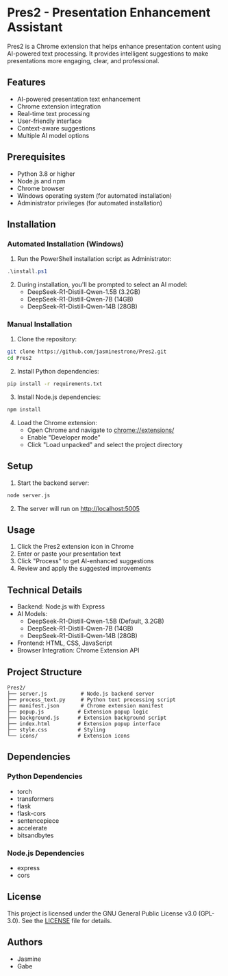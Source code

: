 # Pres2 - Presentation Enhancement Assistant

Pres2 is a Chrome extension that helps enhance presentation content using AI-powered text processing. It provides intelligent suggestions to make presentations more engaging, clear, and professional.

## Features

- AI-powered presentation text enhancement
- Chrome extension integration
- Real-time text processing
- User-friendly interface
- Context-aware suggestions
- Multiple AI model options

## Prerequisites

- Python 3.8 or higher
- Node.js and npm
- Chrome browser
- Windows operating system (for automated installation)
- Administrator privileges (for automated installation)

## Installation

### Automated Installation (Windows)

1. Run the PowerShell installation script as Administrator:
```powershell
.\install.ps1
```

2. During installation, you'll be prompted to select an AI model:
   - DeepSeek-R1-Distill-Qwen-1.5B (3.2GB)
   - DeepSeek-R1-Distill-Qwen-7B (14GB)
   - DeepSeek-R1-Distill-Qwen-14B (28GB)

### Manual Installation

1. Clone the repository:
```bash
git clone https://github.com/jasminestrone/Pres2.git
cd Pres2
```

2. Install Python dependencies:
```bash
pip install -r requirements.txt
```

3. Install Node.js dependencies:
```bash
npm install
```

4. Load the Chrome extension:
   - Open Chrome and navigate to [chrome://extensions/](chrome://extensions/)
   - Enable "Developer mode"
   - Click "Load unpacked" and select the project directory

## Setup

1. Start the backend server:
```bash
node server.js
```

2. The server will run on [http://localhost:5005](http://localhost:5005)

## Usage

1. Click the Pres2 extension icon in Chrome
2. Enter or paste your presentation text
3. Click "Process" to get AI-enhanced suggestions
4. Review and apply the suggested improvements

## Technical Details

- Backend: Node.js with Express
- AI Models:
  - DeepSeek-R1-Distill-Qwen-1.5B (Default, 3.2GB)
  - DeepSeek-R1-Distill-Qwen-7B (14GB)
  - DeepSeek-R1-Distill-Qwen-14B (28GB)
- Frontend: HTML, CSS, JavaScript
- Browser Integration: Chrome Extension API

## Project Structure

```
Pres2/
├── server.js           # Node.js backend server
├── process_text.py     # Python text processing script
├── manifest.json       # Chrome extension manifest
├── popup.js           # Extension popup logic
├── background.js      # Extension background script
├── index.html         # Extension popup interface
├── style.css          # Styling
└── icons/             # Extension icons
```

## Dependencies

### Python Dependencies
- torch
- transformers
- flask
- flask-cors
- sentencepiece
- accelerate
- bitsandbytes

### Node.js Dependencies
- express
- cors

## License

This project is licensed under the GNU General Public License v3.0 (GPL-3.0).
See the [LICENSE](LICENSE) file for details.

## Authors

- Jasmine
- Gabe
